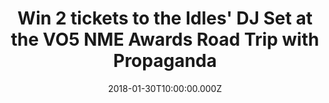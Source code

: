 ---
campaign-uuid: "c-b7297897-3dd6-4e37-a2e8-998e429f6564"
type: "Competition"
category: "Tickets"
date: "2018-01-30T10:00:00.000Z"
end-date: "2018-02-01T23:59:00.000Z"
disable-form: false
is_promoted: false
has_entry_page: true
title: "Win 2 tickets to the Idles' DJ Set at the VO5 NME Awards Road Trip with Propaganda"
competition-description: "Weekend plans? We're giving away 3 pairs of tickets to the\
  \ Idles' DJ Set this Saturday, as part of our epic NME Awards Road Trip with Propaganda,\
  \ and you won't want to miss it. <br/> Idles will be playing a special DJ Set at\
  \ The Fleece in their hometown Bristol and it's guaranteed to be huge. <br/> Hurry\
  \ – competition closes on Thursday 1 February at 23:59."
hero-header: "Win 2 tickets to the Idles' DJ Set at the VO5 NME Awards Road Trip with\
  \ Propaganda"
terms-confirmation: "I agree to the competition <a href=\"../etc/nme-vo5-awards-idles-dj-set-terms-and-conditions.pdf\"\
  \ target=\"_blank\">Terms &amp; Conditions</a> and to create an account with NME\
  \ AAA."
banner-img: "resized-idles-1.png"
logo-left-href: "https://awards.nme.com/"
logo-left-image: "nme-vo5-awards-bastilles-logo.jpg"
logo-left-title: "NME VO5"
bg-image-hero: "resized-idles-press-shoot.jpg"
bg-image-first: "resized-idles-2.jpg"
bg-image-second: "nme-resized-henrycalvert-img2.jpg"
bg-image-third: "resized-idles-1.png"
section1-content: "<p> Looking for a big night out this weekend? You won't want to\
  \ miss this... </p> <p> We're giving away 3 pairs of tickets to the Idles' DJ Set\
  \ at The Fleece in Bristol this Saturday, as part of our VO5 NME Awards Road Trip\
  \ with Progaganda. </p>  <p> All you need to do is enter your details and you could\
  \ be swaying along in the crowd, cold beer in hand, as the five-piece punk rockers\
  \ fill your ears with their favourite songs. </p> <p> Sounds pretty great, right?\
  \ </p>"
section2-content: "<p> If you don't already know, Bristol band Idles have been going\
  \ since 2012. </p>  <p> Their 2017 debut LP, Brutalism – an ode to singer Joe Talbot's\
  \ late mother – has received rave reviews and we're expecting even bigger things\
  \ from them this year. </p>"
section3-content: "<p> The boys are just some of the special guests taking over The\
  \ VO5 NME Awards Road Trip, in which we've been touring the country to bring you\
  \ a series of *ultimate* indie nights out that you'll be talking about all year.\
  \ </p>  <p> Radio 1 DJ Huw Stephens kicked off the decks, with special guest members\
  \ of The Vaccines, The Amazons, Frank Turner, Bastille and of course, Idles, spinning\
  \ their favourite tunes along the way. </p> <p> If you're a big fan of Idles, or\
  \ just up for a banging night out, get yourself and a mate to complete the form\
  \ below, but hurry – the competition closes at Thursday 1 February at 23:59. Over\
  \ 18s only. Winners will be contacted via email on Friday 2 February to confirm\
  \ attendance. </p>"
entry-title: "Win 2 tickets to the Idles' DJ Set at the VO5 NME Awards Road Trip with\
  \ Propaganda this Saturday"
entry-content: "<p> Dance along to some banging tunes this Saturday, courtesy of Idles\
  \ at The Fleece in Bristol, as part of our VO5 NME Awards Road Trip with Propaganda.\
  \ </p> <p> Enter the draw to win tickets to the DJ Set by completing the form below\
  \ before 11.59pm on 01/02/2018. </p>"
has-winner: false
prize-description: "2 tickets to the Idles' DJ Set at the VO5 NME Awards Road Trip\
  \ with Propaganda"
country-restrictions:
- "GB"
---